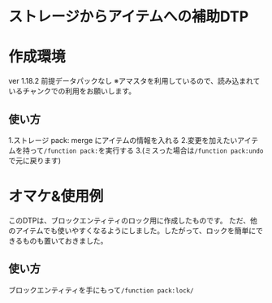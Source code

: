 # ストレージからアイテムへの補助DTP
# 作成環境
ver 1.18.2
前提データパックなし
※アマスタを利用しているので、読み込まれているチャンクでの利用をお願いします。
## 使い方
1.ストレージ pack: merge にアイテムの情報を入れる
2.変更を加えたいアイテムを持って``/function pack:``を実行する
3.(ミスった場合は``/function pack:undo``で元に戻ります)

# オマケ&使用例
このDTPは、ブロックエンティティのロック用に作成したものです。
ただ、他のアイテムでも使いやすくなるようにしました。したがって、ロックを簡単にできるものも置いておきました。
## 使い方
ブロックエンティティを手にもって``/function pack:lock/``

